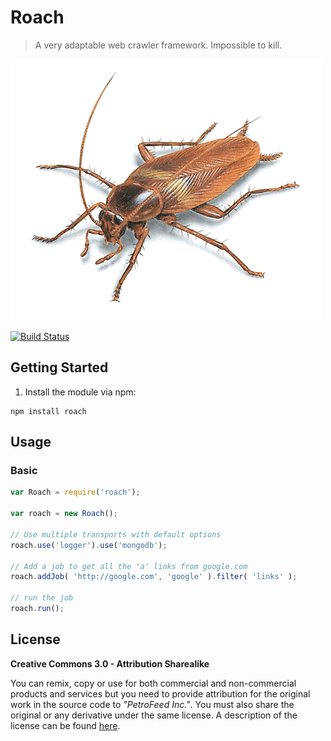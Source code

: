 # Roach

> A very adaptable web crawler framework. Impossible to kill.

![Roach](roach_medium.png)

[![Build Status](https://travis-ci.org/PetroFeed/roach.png)](https://travis-ci.org/PetroFeed/roach)

## Getting Started

1. Install the module via npm:
  
```
npm install roach
```

## Usage

### Basic

```js
var Roach = require('roach');

var roach = new Roach();

// Use multiple transports with default options
roach.use('logger').use('mongodb');

// Add a job to get all the 'a' links from google.com
roach.addJob( 'http://google.com', 'google' ).filter( 'links' );

// run the job
roach.run();
```

## License

**Creative Commons 3.0 - Attribution Sharealike**

You can remix, copy or use for both commercial and non-commercial products and services but you need to provide attribution for the original work in the source code to *"PetroFeed Inc."*. You must also share the original or any derivative under the same license. A description of the license can be found [here](http://creativecommons.org/licenses/by-sa/3.0).